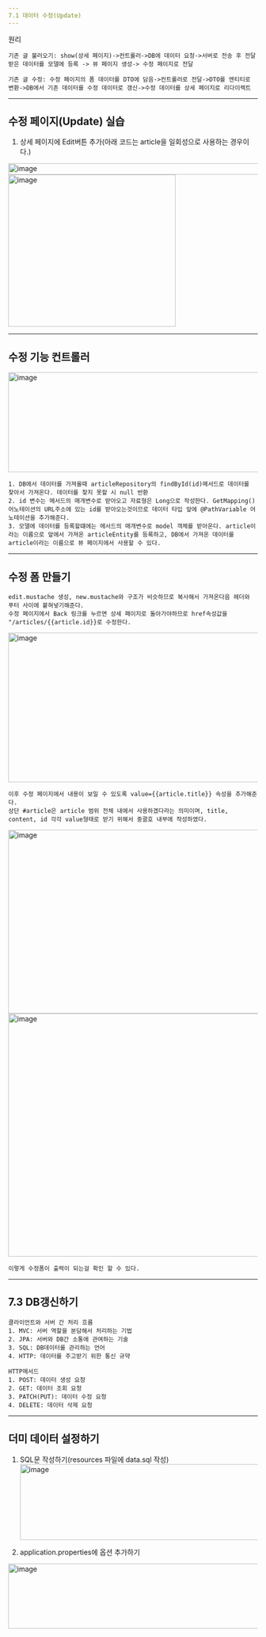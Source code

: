 ```yaml
---
7.1 데이터 수정(Update)
---
```

원리
```
기존 글 불러오기: show(상세 페이지)->컨트롤러->DB에 데이터 요청->서버로 전송 후 전달받은 데이터를 모델에 등록 -> 뷰 페이지 생성-> 수정 페이지로 전달

기존 글 수정: 수정 페이지의 폼 데이터를 DTO에 담음->컨트롤러로 전달->DTO를 엔티티로 변환->DB에서 기존 데이터를 수정 데이터로 갱신->수정 데이터를 상세 페이지로 리다이렉트
```

---
수정 페이지(Update) 실습
---
1. 상세 페이지에 Edit버튼 추가(아래 코드는 article을 일회성으로 사용하는 경우이다.)
<img width="614" height="23" alt="image" src="https://github.com/user-attachments/assets/b1bfdf0a-d9de-4292-ad74-b8a6a4a8ccb4" />
<img width="338" height="307" alt="image" src="https://github.com/user-attachments/assets/04daa8c5-33c2-4137-aadf-c3812dd945cd" />

---
수정 기능 컨트롤러
---
<img width="682" height="202" alt="image" src="https://github.com/user-attachments/assets/23ad6ba8-c07f-4cfb-8ef3-f60f0b2838e4" />

```
1. DB에서 데이터를 가져올때 articleRepository의 findById(id)메서드로 데이터를 찾아서 가져온다. 데이터를 찾지 못할 시 null 반환
2. id 변수는 메서드의 매개변수로 받아오고 자료형은 Long으로 작성한다. GetMapping()어노테이션의 URL주소에 있는 id를 받아오는것이므로 데이터 타입 앞에 @PathVariable 어노테이션을 추가해준다.
3. 모델에 데이터를 등록할떄에는 메서드의 매개변수로 model 객체를 받아온다. article이라는 이름으로 앞에서 가져온 articleEntity를 등록하고, DB에서 가져온 데이터를 article이라는 이름으로 뷰 페이지에서 사용할 수 있다.
```

---
수정 폼 만들기
---

```
edit.mustache 생성, new.mustache와 구조가 비슷하므로 복사해서 가져온다음 헤더와 푸터 사이에 붙혀넣기해준다.
수정 페이지에서 Back 링크를 누르면 상세 페이지로 돌아가야하므로 href속성값을 "/articles/{{article.id}}로 수정한다.
```
<img width="583" height="302" alt="image" src="https://github.com/user-attachments/assets/9417abdd-c775-4496-9df9-0ca789be00c4" />

```
이후 수정 페이지에서 내용이 보일 수 있도록 value={{article.title}} 속성을 추가해준다.
상단 #article은 article 범위 전체 내에서 사용하겠다라는 의미이며, title, content, id 각각 value형태로 받기 위해서 중괄호 내부에 작성하였다.
```
<img width="748" height="371" alt="image" src="https://github.com/user-attachments/assets/8eeef06a-b0d0-4259-b567-cb01ecc667a2" />

<img width="858" height="491" alt="image" src="https://github.com/user-attachments/assets/de0deedc-6667-4f90-bf52-19b4bfbbdbb5" />

```
이렇게 수정폼이 출력이 되는걸 확인 할 수 있다.
```

---
7.3 DB갱신하기
---
```
클라이언트와 서버 간 처리 흐름
1. MVC: 서버 역할을 분담해서 처리하는 기법
2. JPA: 서버와 DB간 소통에 관여하는 기술
3. SQL: DB데이터를 관리하는 언어
4. HTTP: 데이터를 주고받기 위한 통신 규약
```

```
HTTP메서드
1. POST: 데이터 생성 요청
2. GET: 데이터 조회 요청
3. PATCH(PUT): 데이터 수정 요청
4. DELETE: 데이터 삭제 요청
```

---
더미 데이터 설정하기
---
1. SQL문 작성하기(resources 파일에 data.sql 작성)
   <img width="803" height="153" alt="image" src="https://github.com/user-attachments/assets/4b19c7e6-db11-4bd9-9a1a-eaca05869c35" />

2. application.properties에 옵션 추가하기
<img width="630" height="131" alt="image" src="https://github.com/user-attachments/assets/a3b6edb7-fd7f-4733-b09d-759216530b51" />



